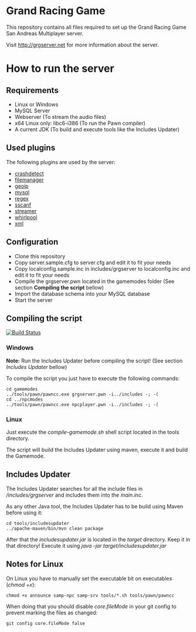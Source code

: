 # Grand Racing Game

This repository contains all files required to set up the Grand Racing Game San Andreas Multiplayer server.

Visit http://grgserver.net for more information about the server.

# How to run the server

## Requirements

  * Linux or Windows
  * MySQL Server
  * Webserver (To stream the audio files)
  * x64 Linux only: libc6-i386 (To run the Pawn compiler)
  * A current JDK (To build and execute tools like the Includes Updater)

## Used plugins

The following plugins are used by the server:

 * [crashdetect](http://forum.sa-mp.com/showthread.php?t=262796)
 * [filemanager](http://forum.sa-mp.com/showthread.php?t=92246)
 * [geoip](http://forum.sa-mp.com/showthread.php?t=32509)
 * [mysql](http://forum.sa-mp.com/showthread.php?t=56564)
 * [regex](http://forum.sa-mp.com/showthread.php?t=247893)
 * [sscanf](http://forum.sa-mp.com/showthread.php?t=120356)
 * [streamer](http://forum.sa-mp.com/showthread.php?t=102865)
 * [whirlpool](http://forum.sa-mp.com/showthread.php?t=65290)
 * [xml](http://forum.sa-mp.com/showthread.php?t=372521)

## Configuration

  * Clone this repository
  * Copy server.sample.cfg to server.cfg and edit it to fit your needs
  * Copy localconfig.sample.inc in includes/grgserver to localconfig.inc and edit it to fit your needs
  * Compile the grgserver.pwn located in the gamemodes folder (See section **Compiling the script** bellow)
  * Import the database schema into your MySQL database
  * Start the server

## Compiling the script

[![Build Status](https://travis-ci.org/GRGServer/SAMPRacing.svg)](https://travis-ci.org/GRGServer/SAMPRacing)

### Windows

**Note:** Run the Includes Updater before compiling the script! (See section *Includes Updater* bellow)

To compile the script you just have to execute the following commands:

```
cd gamemodes
../tools/pawn/pawncc.exe grgserver.pwn -i../includes -; -(
cd ../npcmodes
../tools/pawn/pawncc.exe npcplayer.pwn -i../includes -; -(
```

### Linux

Just execute the *compile-gamemode.sh* shell script located in the tools directory.

The script will build the Includes Updater using maven, execute it and build the Gamemode.

## Includes Updater

The Includes Updater searches for all the include files in */includes/grgserver* and includes them into the *main.inc*.

As any other Java tool, the Includes Updater has to be build using Maven before using it:

```
cd tools/includesupdater
../apache-maven/bin/mvn clean package
```

After that the *includesupdater.jar* is located in the *target* directory. Keep it in that directory! Execute it using *java -jar target/includesupdater.jar*

## Notes for Linux

On Linux you have to manually set the executable bit on executables (*chmod +x*):

```
chmod +x announce samp-npc samp-srv tools/*.sh tools/pawn/pawncc
```

When doing that you should disable *core.fileMode* in your git config to prevent marking the files as changed:

```
git config core.fileMode false
```
